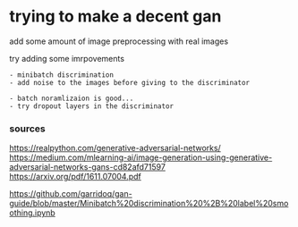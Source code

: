 # trying to make a decent gan

add some amount of image preprocessing with real images

try adding some imrpovements

    - minibatch discrimination
    - add noise to the images before giving to the discriminator

    - batch noramlizaion is good...
    - try dropout layers in the discriminator

### sources
https://realpython.com/generative-adversarial-networks/
https://medium.com/mlearning-ai/image-generation-using-generative-adversarial-networks-gans-cd82afd71597
https://arxiv.org/pdf/1611.07004.pdf

https://github.com/garridoq/gan-guide/blob/master/Minibatch%20discrimination%20%2B%20label%20smoothing.ipynb